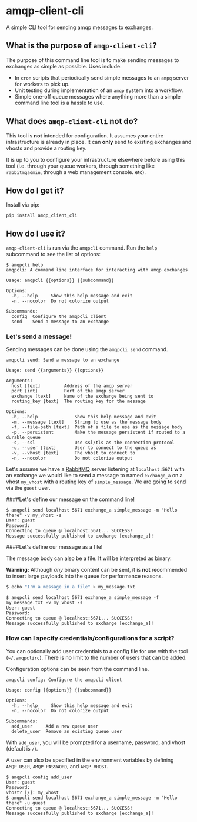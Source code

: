 # amqp-client-cli
A simple CLI tool for sending amqp messages to exchanges.

## What is the purpose of `amqp-client-cli`?

The purpose of this command line tool is to make sending messages to exchanges as simple as possible. Uses include:

- In `cron` scripts that periodically send simple messages to an `ampq` server for workers to pick up.
- Unit testing during implementation of an `amqp` system into a workflow.
- Simple one-off queue messages where anything more than a simple command line tool is a hassle to use.

## What does `amqp-client-cli` **not** do?

This tool is **not** intended for configuration. It assumes your entire infrastructure is already in place. It can **only** send to existing exchanges and vhosts and provide a routing key.

It is up to you to configure your infrastructure elsewhere before using this tool (i.e. through your queue workers, through something like `rabbitmqadmin`, through a web management console. etc).

## How do I get it?

Install via pip:

```
pip install amqp_client_cli
```

## How do I use it?

`amqp-client-cli` is run via the `amqpcli` command. Run the `help` subcommand to see the list of options:

```
$ amqpcli help
amqpcli: A command line interface for interacting with amqp exchanges

Usage: amqpcli {{options}} {{subcommand}}

Options:
  -h, --help     Show this help message and exit
  -n, --nocolor  Do not colorize output

Subcommands:
  config  Configure the amqpcli client
  send    Send a message to an exchange
```

### Let's send a message!

Sending messages can be done using the `amqpcli send` command.

```
amqpcli send: Send a message to an exchange

Usage: send {{arguments}} {{options}}

Arguments:
  host [text]         Address of the amqp server
  port [int]          Port of the amqp server
  exchange [text]     Name of the exchange being sent to
  routing_key [text]  The routing key for the message

Options:
  -h, --help              Show this help message and exit
  -m, --message [text]    String to use as the message body
  -f, --file-path [text]  Path of a file to use as the message body
  -p, --persistent        Make the message persistent if routed to a durable queue
  -s, --ssl               Use ssl/tls as the connection protocol
  -u, --user [text]       User to connect to the queue as
  -v, --vhost [text]      The vhost to connect to
  -n, --nocolor           Do not colorize output
```

Let's assume we have a [RabbitMQ](https://www.rabbitmq.com) server listening at `localhost:5671` with an exchange we would like to send a message to named `exchange_a` on a vhost `my_vhost` with a routing key of `simple_message`. We are going to send via the `guest` user.

####Let's define our message on the command line!

```
$ amqpcli send localhost 5671 exchange_a simple_message -m "Hello there" -v my_vhost -s
User: guest
Password:
Connecting to queue @ localhost:5671... SUCCESS!
Message successfully published to exchange [exchange_a]!
```

####Let's define our message as a file!

The message body can also be a file. It will be interpreted as binary.

**Warning:** Although *any* binary content can be sent, it is **not** recommended to insert large payloads into the queue for performance reasons.

```bash
$ echo "I'm a message in a file" > my_message.txt
```
```
$ amqpcli send localhost 5671 exchange_a simple_message -f my_message.txt -v my_vhost -s
User: guest
Password:
Connecting to queue @ localhost:5671... SUCCESS!
Message successfully published to exchange [exchange_a]!
```

### How can I specify credentials/configurations for a script?

You can optionally add user credentials to a config file for use with the tool (`~/.amqpclirc`). There is no limit to the number of users that can be added.

Configuration options can be seen from the command line.

```
amqpcli config: Configure the amqpcli client

Usage: config {{options}} {{subcommand}}

Options:
  -h, --help     Show this help message and exit
  -n, --nocolor  Do not colorize output

Subcommands:
  add_user     Add a new queue user
  delete_user  Remove an existing queue user
```

With `add_user`, you will be prompted for a username, password, and vhost (default is `/`).

A user can also be specified in the environment variables by defining `AMQP_USER`, `AMQP_PASSWORD`, and `AMQP_VHOST`.

```
$ amqpcli config add_user
User: guest
Password:
vhost? [/]: my_vhost
$ amqpcli send localhost 5671 exchange_a simple_message -m "Hello there" -u guest
Connecting to queue @ localhost:5671... SUCCESS!
Message successfully published to exchange [exchange_a]!
```

